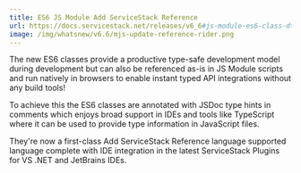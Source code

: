 ```yaml
---
title: ES6 JS Module Add ServiceStack Reference
url: https://docs.servicestack.net/releases/v6_6#js-module-es6-class-dtos
image: /img/whatsnew/v6.6/mjs-update-reference-rider.png
---
```


The new ES6 classes provide a productive type-safe development model during development but can also be referenced as-is in JS Module scripts and run natively in browsers to enable instant typed API integrations without any build tools!

To achieve this the ES6 classes are annotated with JSDoc type hints in comments which enjoys broad support in IDEs and tools like TypeScript where it can be used to provide type information in JavaScript files.

They're now a first-class Add ServiceStack Reference language supported language complete with IDE integration in the latest ServiceStack Plugins for VS .NET and JetBrains IDEs.
